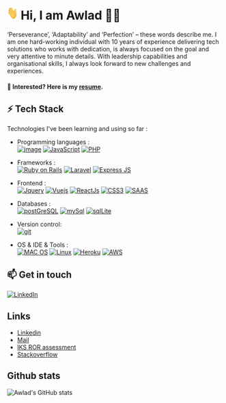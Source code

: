 
# <img src="https://raw.githubusercontent.com/ABSphreak/ABSphreak/master/gifs/Hi.gif" height="32px" width="25px"> Hi, I am Awlad 👨‍💻

‘Perseverance’, ‘Adaptability’ and ‘Perfection’ – these words describe me. I am one hard-working individual with 10 years
of experience delivering tech solutions who works with dedication, is always focused on the goal and very attentive to
minute details. With leadership capabilities and organisational skills, I always look forward to new challenges and
experiences.

#### 🔭 Interested? Here is my [resume](https://drive.google.com/file/d/1PSg_C9EBkCWP3VkxeHn8wiHKAxWmBEpx/view?usp=share_link).


## ⚡ Tech Stack
Technologies I've been learning and using so far :

- Programming languages : <br />
    [![image](https://img.shields.io/badge/Ruby-CC342D?style=for-the-badge&logo=ruby&logoColor=white)]("javascript:void(0)")
    [![JavaScript](https://img.shields.io/badge/JavaScript-F7DF1E?style=for-the-badge&logo=javascript&logoColor=black)]("javascript:void(0)")
[![PHP](https://img.shields.io/badge/PHP-777BB4?style=for-the-badge&logo=php&logoColor=white)]("javascript:void(0)")
   
- Frameworks : <br />
    [![Ruby on Rails](https://img.shields.io/badge/Ruby_on_Rails-CC0000?style=for-the-badge&logo=ruby-on-rails&logoColor=white)]("javascript:void(0)")
    [![Laravel](https://img.shields.io/badge/Laravel-FF2D20?style=for-the-badge&logo=laravel&logoColor=white)]("javascript:void(0)")
    [![Express JS](https://img.shields.io/badge/Express.js-404D59?style=for-the-badge)]("javascript:void(0)")
   
- Frontend : <br />
    [![Jquery](https://img.shields.io/badge/jQuery-0769AD?style=for-the-badge&logo=jquery&logoColor=white)]("javascript:void(0)")
    [![Vuejs](https://img.shields.io/badge/Vue.js-35495E?style=for-the-badge&logo=vue.js&logoColor=4FC08D)]("javascript:void(0)")
    [![ReactJs](https://img.shields.io/badge/React-20232A?style=for-the-badge&logo=react&logoColor=61DAFB)]("javascript:void(0)")
    [![CSS3](https://img.shields.io/badge/CSS3-1572B6?style=for-the-badge&logo=css3&logoColor=white)]("javascript:void(0)")
    [![SAAS](https://img.shields.io/badge/Sass-CC6699?style=for-the-badge&logo=sass&logoColor=white)]("javascript:void(0)")
    
- Databases : <br />
   [![postGreSQL](https://img.shields.io/badge/PostgreSQL-316192?style=for-the-badge&logo=postgresql&logoColor=white)]("javascript:void(0)")
   [![mySql](https://img.shields.io/badge/MySQL-00000F?style=for-the-badge&logo=mysql&logoColor=white)]("javascript:void(0)")
   [![sqlLite](https://img.shields.io/badge/SQLite-07405E?style=for-the-badge&logo=sqlite&logoColor=white)]("javascript:void(0)")
- Version control: <br />
[![git](https://img.shields.io/badge/GitHub-100000?style=for-the-badge&logo=github&logoColor=white)]("javascript:void(0)")
- OS & IDE & Tools : <br />
    [![MAC OS](https://img.shields.io/badge/mac%20os-000000?style=for-the-badge&logo=apple&logoColor=white)]("javascript:void(0)")
    [![Linux](https://img.shields.io/badge/Linux-FCC624?style=for-the-badge&logo=linux&logoColor=black)]("javascript:void(0)")
    [![Heroku](https://img.shields.io/badge/Heroku-430098?style=for-the-badge&logo=heroku&logoColor=white)]("javascript:void(0)")
    [![AWS](https://img.shields.io/badge/Amazon_AWS-232F3E?style=for-the-badge&logo=amazon-aws&logoColor=white)]("javascript:void(0)")
    
## 📫 Get in touch
[![LinkedIn](https://img.shields.io/badge/LinkedIn-0077B5?style=for-the-badge&logo=linkedin&logoColor=white)](https://www.linkedin.com/in/litonawlad)


## Links
- [Linkedin](https://www.linkedin.com/in/litonawlad)
- [Mail](mailto:awladliton@gmail.com) 
- [IKS ROR assessment](https://drive.google.com/file/d/1VZpiWvC9RsfZ7HD2tY31pHnQKZLFmEg9/view)
- [Stackoverflow](https://stackoverflow.com/users/1300194/awlad-liton)

## Github stats
![Awlad's GitHub stats](https://github-readme-stats.vercel.app/api?username=awlad&count_private=true&hide=stars,contribs&show_icons=true)
 

